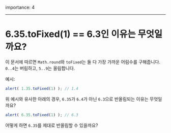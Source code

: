 importance: 4

---

# 6.35.toFixed(1) == 6.3인 이유는 무엇일까요?

이 문서에 따르면 `Math.round`와 `toFixed`는 둘 다 가장 가까운 어림수를 구해줍니다. `0..4`는 버림하고, `5..9`는 올림합니다. 

예시:

```js run
alert( 1.35.toFixed(1) ); // 1.4
```

위 예시와 유사한 아래의 경우, `6.35`가 `6.4`가 아닌 `6.3`으로 반올림되는 이유는 무엇일까요?

```js run
alert( 6.35.toFixed(1) ); // 6.3
```

어떻게 하면 `6.35`를 제대로 반올림할 수 있을까요?

